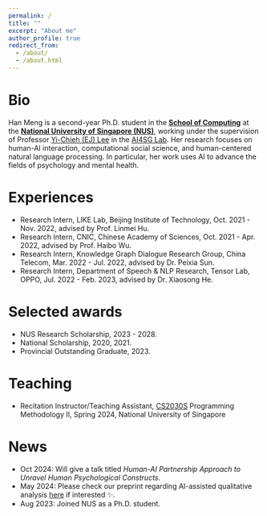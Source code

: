 ```yaml
---
permalink: /
title: ""
excerpt: "About me"
author_profile: true
redirect_from: 
  - /about/
  - /about.html
---
```


# Bio

Han Meng is a second-year Ph.D. student in the [**School of Computing**](https://www.comp.nus.edu.sg/) at the [**National University of Singapore (NUS)**](https://www.nus.edu.sg/), working under the supervision of Professor [Yi-Chieh (EJ) Lee](https://www.yclee.net/) in the [AI4SG Lab](https://www.ai4sg.org/). Her research focuses on human-AI interaction, computational social science, and human-centered natural language processing. In particular, her work uses AI to advance the fields of psychology and mental health.

# Experiences

- Research Intern, LIKE Lab, Beijing Institute of Technology, Oct. 2021 - Nov. 2022, advised by Prof. Linmei Hu.
- Research Intern, CNIC, Chinese Academy of Sciences, Oct. 2021 - Apr. 2022, advised by Prof. Haibo Wu.
- Research Intern, Knowledge Graph Dialogue Research Group, China Telecom, Mar. 2022 - Jul. 2022, advised by Dr. Peixia Sun.
- Research Intern, Department of Speech & NLP Research, Tensor Lab, OPPO, Jul. 2022 - Feb. 2023, advised by Dr. Xiaosong He.

# Selected awards

- NUS Research Scholarship, 2023 - 2028.
- National Scholarship, 2020, 2021.
- Provincial Outstanding Graduate, 2023.

# Teaching

- Recitation Instructor/Teaching Assistant, [CS2030S](https://nus-cs2030s.github.io/2324-s2/) Programming Methodology II, Spring 2024, National University of Singapore

# News

- Oct 2024: Will give a talk titled _Human-AI Partnership Approach to Unravel Human Psychological Constructs_.
- May 2024: Please check our preprint regarding AI-assisted qualitative analysis [here](https://arxiv.org/abs/2405.05758) if interested ✨.
- Aug 2023: Joined NUS as a Ph.D. student.
